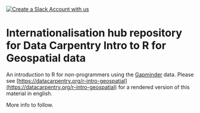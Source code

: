 [![Create a Slack Account with us][create_slack_svg]][slack_invite]

# Internationalisation hub repository for Data Carpentry Intro to R for Geospatial data

An introduction to R for non-programmers using the [Gapminder][gapminder] data.
Please see [https://datacarpentry.org/r-intro-geospatial](https://datacarpentry.org/r-intro-geospatial) for a rendered
version of this material in english.

More info to follow.

[create_slack_svg]: https://img.shields.io/badge/Create_Slack_Account-The_Carpentries-071159.svg

[slack_invite]: https://slack-invite.carpentries.org/

[gapminder]: https://www.gapminder.org/
